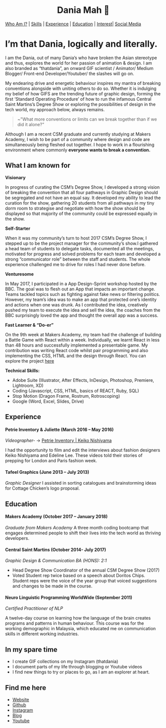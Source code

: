 <h1 align="center">
 Dania Mah 🌺
 </h1>
 
[Who Am I?](#I'm-that-Dania) | [Skills](#what-i-am-known-for) | [Experience](#experience) | [Education](#education) | [Interest](#in-my-spare-time)| [Social Media](#find-me-here)

# I’m that Dania, logically and literally.
I am the Dania, out of many Dania’s who have broken the Asian stereotype and 
thus, explores the world for her passion of animation & design. I am also branded
as “thatdania”, an onward GIF scientist / Animator/ Medium Blogger/ Front-end 
Developer/Youtuber/ the slashes will go on.

My endearing drive and energetic behaviour inspires my mantra of
breaking conventions alongside with uniting others to do so. Whether
it is indulging my belief of how GIFS are the trending future of graphic
design, forming the first ‘Standard Operating Procedure’ of how to run
the infamous Central Saint Martins’s Degree Show or exploring the
possibilities of design in the tech world, my approach below, always remains.

> ~"What more conventions or limits can we break together than if we did it alone?"

Although I am a recent CSM graduate and currently studying at
Makers Academy, I wish to be part of a community where design
and code are simultaneously being fleshed out together.
I hope to work in a flourishing environment where commonly
**everyone wants to break a convention.**

## What I am known for

**Visionary**

In progress of curating the CSM’s Degree Show, I developed a strong
vision of breaking the convention that all four pathways in Graphic
Design should be segregated and not have an equal say. It developed
my ability to lead the curation for the show, gathering 20 students
from all pathways in my tiny dorm room to strategise and negotiate
with how the show should be displayed so that majority of the 
community could be expressed equally in the show.

**Self-Starter**

When it was my community’s turn to host 2017 CSM’s Degree Show, I
stepped up to be the project manager for the community’s show.I
gathered a head team of students to delegate tasks, documented
all the meetings, motivated for progress and solved problems for
each team and developed a strong “communicator role” between the
staff and students. The whole experience challenged me to drive for
roles I had never done before.

**Venturesome**

In May 2017, I participated in a App Design-Sprint workshop
hosted by the BBC. The goal was to flesh out an App that impacts
an important change. Teams tackled topics such as fighting against
fake news or filtering politics. However, my team’s idea was to
make an app that protected one’s identity and actions when one
was drunk. As I contributed the idea, creatively pushed my team
to execute the idea and sell the idea, the coaches from the BBC 
surprisingly loved the app and thought the overall app was a success.

**Fast Learner & “Do-er”**

On the 9th week at Makers Academy, my team had the challenge of building a Battle Game with React within a week.
 Individually, we learnt React in less than 48 hours and successfully implemented a presentable game. My contribution
 was writing React code whilst pair programming and also implementing the CSS, HTML and the design through React. You
 can explore the project [here](https://github.com/thatdania/Trangressions)

**Technical Skills:**
- Adobe Suite (Illustrator, After Effects, InDesign, Photoshop, Premiere, Lightroom, XD)
- Coding (Javascript, CSS, HTML, basics of REACT, Ruby, SQL)
- Stop Motion (Dragon Frame, Rostrum, Rotroscoping)
- Google (Word, Excel, Slides, Drive)

## Experience
#### Petrie Inventory & Juliette  (March 2016 – May 2016)
*Videographer-* → [Petrie Inventory | Keiko Nishiyama](http://www.petrieinventory.com/keiko-nishiyama)

I had the opportunity to film and edit the interviews about fashion designers
Keiko Nishiyama and Edeline Lee. These videos told their stories of prepping
for London and Paris fashion week.

#### Tafeel Graphics (June 2013 – July 2013)
*Graphic Designer*
I assisted in sorting catalogues and brainstorming ideas for Cottage Chicken’s logo proposal.

## Education

#### Makers Academy (October 2017 – January 2018)
*Graduate from Makers Academy*
A three month coding bootcamp that engages determined people to shift their lives into the tech world
as thriving developers.

#### Central Saint Martins (October 2014- July 2017)
  *Graphic Design & Communication BA (HONS): 2:1*
- Head Degree Show Coordinator of the annual CSM Degree Show (2017)
- Voted Student rep twice based on a speech about Doritos Chips. Student reps were the voice of
  the year group that voiced suggestions and changes to be made in the course.

#### Neuro Linguistic Programming WorldWide (September 2011)
  *Certified Practitioner of NLP*

 A twelve-day course on learning how the language of the brain
 creates programs and patterns in human behaviour. This course was
 for the working demographic in Malaysia, which educated me on
 communication skills in different working industries.

## In my spare time
- I create GIF collections on my Instagram (thatdania)
- I document parts of my life through blogging or Youtube videos
- I find new things to try or places to go, as I am an explorer at heart.

## Find me here
- [Website](www.thatdania.com)
- [Github](https://github.com/thatdania)
- [Instagram](https://www.instagram.com/thatdania)
- [Blog](https://medium.com/@thatdania)
- [Youtube](https://www.youtube.com/user/DreamerDans)

